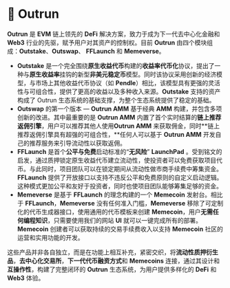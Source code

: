 # 💸 Outrun

**Outrun** 是 **EVM** 链上领先的 **DeFi** 解决方案，致力于成为下一代去中心化金融和 **Web3** 行业的先驱，赋予用户对其资产的控制权。目前 **Outrun** 由四个模块组成：**Outstake**、**Outswap**、 **FFLaunch** 和 **Memeverse**。

* **Outstake** 是一个完全围绕**原生收益代币**构建的**收益率代币化**协议，提出了一种与**原生收益率**挂钩的新型**非美元稳定币**模型。同时该协议采用创新的经济模型，与市场上其他收益代币协议（如 **Pendle**）相比，该模型具有更强的灵活性与可组合性，提供了更高的收益以及多种收入来源。**Outstake** 支持的资产构成了 Outrun 生态系统的基础支撑，为整个生态系统提供了稳定的基础。
* **Outswap** 的第一个版本 — **Outrun AMM** 基于经典 **AMM** 构建，并包含多项创新的改进。其中最重要的是 **Outrun AMM** 内置了首个实时结算的**链上推荐返佣引擎**，用户可以推荐其他人使用**Outrun AMM** 来获取佣金，同时\*\*链上推荐返佣引擎具有超强的可组合性，\*\*任何人可以基于 **Outrun AMM** 开发自己的推荐服务来引导流动性以获取返佣。
* **FFLaunch** 是首个**公平与免费**启动标准的“**无风险**” **LaunchPad** 。受到铭文的启发，通过质押锁定原生收益代币建立流动性，使投资者可以免费获取项目代币。与此同时，项目团队可以在锁定期间从流动性做市商手续费中筹集资金。**FFLaunch** 提供了开放接口以支持不违反公平和免费原则的自定义启动逻辑。这种模式更加公平和友好于投资者，同时也使项目团队能够筹集足够的资金。
* **Memeverse** 是基于 **FFLaunch** 的理念构建的一个 **Memecoin** 发射台。相比于 **FFLaunch**，**Memeverse** 没有任何准入门槛，**Memeverse** 移除了可定制化的代币生成器接口，使用通用的代币模板来创建 **Memecoin**，用户**无需任何编程知识**，只需要使用我们的网站 **UI** 就可以一键完成所有的部署。**Memecoin** 创建者可以获取持续的交易手续费收入以支持 **Memecoin** 社区的运营和实用功能的开发。

这些产品并非各自独立，而是在功能上相互补充，紧密交织，将**流动性质押衍生品**，**去中心化交易所**，**下一代代币融资方式**和 **Memecoins** 连接，通过其设计和**互操作性**，构建了完整闭环的 **Outrun** 生态系统，为用户提供多样化的 **DeFi** 和 **Web3** 体验。
